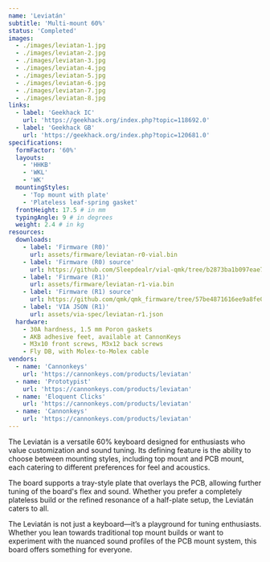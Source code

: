 ```yaml
---
name: 'Leviatán'
subtitle: 'Multi-mount 60%'
status: 'Completed'
images:
  - ./images/leviatan-1.jpg
  - ./images/leviatan-2.jpg
  - ./images/leviatan-3.jpg
  - ./images/leviatan-4.jpg
  - ./images/leviatan-5.jpg
  - ./images/leviatan-6.jpg
  - ./images/leviatan-7.jpg
  - ./images/leviatan-8.jpg
links:
  - label: 'Geekhack IC'
    url: 'https://geekhack.org/index.php?topic=118692.0'
  - label: 'Geekhack GB'
    url: 'https://geekhack.org/index.php?topic=120681.0'
specifications:
  formFactor: '60%'
  layouts:
    - 'HHKB'
    - 'WKL'
    - 'WK'
  mountingStyles:
    - 'Top mount with plate'
    - 'Plateless leaf-spring gasket'
  frontHeight: 17.5 # in mm
  typingAngle: 9 # in degrees
  weight: 2.4 # in kg
resources:
  downloads:
    - label: 'Firmware (R0)'
      url: assets/firmware/leviatan-r0-vial.bin
    - label: 'Firmware (R0) source'
      url: https://github.com/Sleepdealr/vial-qmk/tree/b2873ba1b097eae77c57ad55d5b9a45884ddf301/keyboards/sleepdealer/leviathan
    - label: 'Firmware (R1)'
      url: assets/firmware/leviatan-r1-via.bin
    - label: 'Firmware (R1) source'
      url: https://github.com/qmk/qmk_firmware/tree/57be4871616ee9a8fe042f6186010d436ec7d4b1/keyboards/cannonkeys/leviatan
    - label: 'VIA JSON (R1)'
      url: assets/via-spec/leviatan-r1.json
  hardware:
    - 30A hardness, 1.5 mm Poron gaskets
    - AKB adhesive feet, available at CannonKeys
    - M3x10 front screws, M3x12 back screws
    - Fly DB, with Molex-to-Molex cable
vendors:
  - name: 'Cannonkeys'
    url: 'https://cannonkeys.com/products/leviatan'
  - name: 'Prototypist'
    url: 'https://cannonkeys.com/products/leviatan'
  - name: 'Eloquent Clicks'
    url: 'https://cannonkeys.com/products/leviatan'
  - name: 'Cannonkeys'
    url: 'https://cannonkeys.com/products/leviatan'
---
```


The Leviatán is a versatile 60% keyboard designed for enthusiasts who value customization and sound tuning. Its defining feature is the ability to choose between mounting styles, including top mount and PCB mount, each catering to different preferences for feel and acoustics.

The board supports a tray-style plate that overlays the PCB, allowing further tuning of the board's flex and sound. Whether you prefer a completely plateless build or the refined resonance of a half-plate setup, the Leviatán caters to all.

The Leviatán is not just a keyboard—it’s a playground for tuning enthusiasts. Whether you lean towards traditional top mount builds or want to experiment with the nuanced sound profiles of the PCB mount system, this board offers something for everyone.
